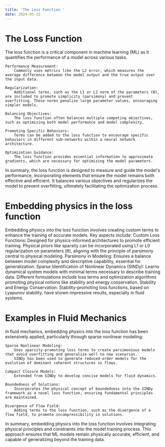 ```yaml
---
title: 'The Loss Function '
date: 2024-05-15
---
```

The Loss Function 
======
The loss function is a critical component in machine learning (ML) as it quantifies the performance of a model across various tasks.

    Performance Measurement:
        Commonly uses metrics like the L2 error, which measures the average difference between the model output and the true output over the input data.

    Regularization:
        Additional terms, such as the L1 or L2 norm of the parameters (θ), are included to promote simplicity (parsimony) and prevent overfitting. These norms penalize large parameter values, encouraging simpler models.

    Balancing Objectives:
        The loss function often balances multiple competing objectives, such as optimizing both model performance and model complexity.

    Promoting Specific Behaviors:
        Terms can be added to the loss function to encourage specific behaviors in different sub-networks within a neural network architecture.

    Optimization Guidance:
        The loss function provides essential information to approximate gradients, which are necessary for optimizing the model parameters.

In summary, the loss function is designed to measure and guide the model's performance, incorporating elements that ensure the model remains both effective and efficient. It balances various objectives and regularizes the model to prevent overfitting, ultimately facilitating the optimization process.

Embedding physics in the loss function
======
Embedding physics into the loss function involves creating custom terms to enhance the training of accurate models. Key aspects include:
    Custom Loss Functions:
        Designed for physics-informed architectures to promote efficient training.
        Physical priors like sparsity can be incorporated using L1 or L0 regularization on parameters (θ), aligning with the principle of parsimony central to physical modeling.
    Parsimony in Modeling:
        Ensures a balance between model complexity and descriptive capability, essential for generalization.
    Sparse Identification of Nonlinear Dynamics (SINDy):
        Learns dynamical system models with minimal terms necessary to describe training data.
        Different formulations include loss terms and optimization algorithms promoting physical notions like stability and energy conservation.
    Stability and Energy Conservation:
        Stability-promoting loss functions, based on Lyapunov stability, have shown impressive results, especially in fluid systems.

Examples in Fluid Mechanics
======

In fluid mechanics, embedding physics into the loss function has been extensively applied, particularly through sparse nonlinear modeling:

    Sparse Nonlinear Modeling:
        Uses sparsity-promoting loss terms to create parsimonious models that avoid overfitting and generalize well to new scenarios.
        SINDy has been used to generate reduced-order models for the evolution of dominant coherent structures in flows.

    Compact Closure Models:
        Extended from SINDy to develop concise models for fluid dynamics.

    Boundedness of Solutions:
        Incorporates the physical concept of boundedness into the SINDy framework as a novel loss function, ensuring fundamental principles are maintained.

    Divergence of Flow Field:
        Adding terms to the loss function, such as the divergence of a flow field, to promote incompressibility in solutions.

In summary, embedding physics into the loss function involves integrating physical principles and constraints into the model training process. This approach ensures that ML models remain physically accurate, efficient, and capable of generalizing beyond the training data.


